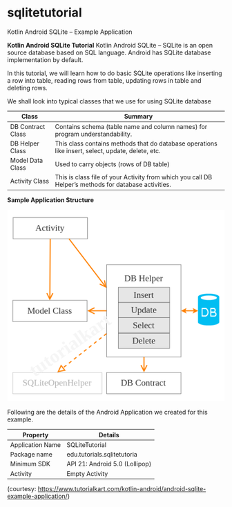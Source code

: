 # sqlitetutorial
Kotlin Android SQLite – Example Application

**Kotlin Android SQLite Tutorial**
Kotlin Android SQLite – SQLite is an open source database based on SQL language. Android has SQLite database implementation by default.

In this tutorial, we will learn how to do basic SQLite operations like inserting a row into table, reading rows from table, updating rows in table and deleting rows.

We shall look into typical classes that we use for using SQLite database

Class              | Summary
------------------ | ----------------------------------------------------------
DB Contract Class  | Contains schema (table name and column names) for program understandability.
DB Helper Class    | This class contains methods that do database operations like insert, select, update, delete, etc.
Model Data Class   | Used to carry objects (rows of DB table)
Activity Class	   | This is class file of your Activity from which you call DB Helper’s methods for database activities.


**Sample Application Structure**

![High level diagram](./images/android-sqllite-example.png)


Following are the details of the Android Application we created for this example.

Property            | Details
--------------------|----------------------------------
Application Name    | SQLiteTutorial
Package name        | edu.tutorials.sqlitetutoria
Minimum SDK         | API 21: Android 5.0 (Lollipop)
Activity            | Empty Activity

(courtesy: https://www.tutorialkart.com/kotlin-android/android-sqlite-example-application/)

